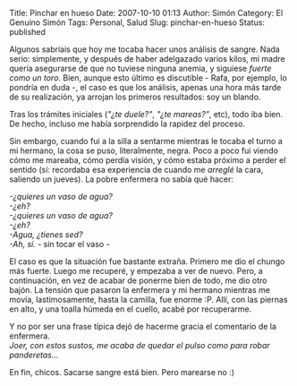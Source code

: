 Title: Pinchar en hueso
Date: 2007-10-10 01:13
Author: Simón
Category: El Genuino Simón
Tags: Personal, Salud
Slug: pinchar-en-hueso
Status: published

Algunos sabríais que hoy me tocaba hacer unos análisis de sangre. Nada
serio: simplemente, y después de haber adelgazado varios kilos, mi madre
quería asegurarse de que no tuviese ninguna anemia, y siguiese *fuerte
como un toro*. Bien, aunque esto último es discutible - Rafa, por
ejemplo, lo pondría en duda -, el caso es que los análisis, apenas una
hora más tarde de su realización, ya arrojan los primeros resultados:
soy un blando.

Tras los trámites iniciales (*"¿te duele?"*, *"¿te mareas?"*, etc), todo
iba bien. De hecho, incluso me había sorprendido la rapidez del proceso.

Sin embargo, cuando fui a la silla a sentarme mientras le tocaba el
turno a mi hermano, la cosa se puso, literalmente, negra. Poco a poco
fui viendo cómo me mareaba, cómo perdía visión, y cómo estaba próximo a
perder el sentido (sí: recordaba esa experiencia de cuando me *arreglé*
la cara, saliendo un jueves). La pobre enfermera no sabía qué hacer:

*-¿quieres un vaso de agua?*  
*-¿eh?*  
*-¿quieres un vaso de agua?*  
*-¿eh?*  
*-Agua, ¿tienes sed?*  
*-Ah, sí.* - sin tocar el vaso -

El caso es que la situación fue bastante extraña. Primero me dio el
chungo más fuerte. Luego me recuperé, y empezaba a ver de nuevo. Pero, a
continuación, en vez de acabar de ponerme bien de todo, me dio otro
bajón. La tensión que pasaron la enfermera y mi hermano mientras me
movía, lastimosamente, hasta la camilla, fue enorme :P. Allí, con las
piernas en alto, y una toalla húmeda en el cuello, acabé por
recuperarme.

Y no por ser una frase típica dejó de hacerme gracia el comentario de la
enfermera.  
*Joer, con estos sustos, me acaba de quedar el pulso como para robar
panderetas...*

En fin, chicos. Sacarse sangre está bien. Pero marearse no :)
